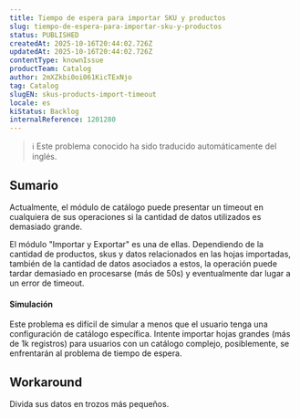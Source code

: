 ```yaml
---
title: Tiempo de espera para importar SKU y productos
slug: tiempo-de-espera-para-importar-sku-y-productos
status: PUBLISHED
createdAt: 2025-10-16T20:44:02.726Z
updatedAt: 2025-10-16T20:44:02.726Z
contentType: knownIssue
productTeam: Catalog
author: 2mXZkbi0oi061KicTExNjo
tag: Catalog
slugEN: skus-products-import-timeout
locale: es
kiStatus: Backlog
internalReference: 1201280
---
```


>ℹ️ Este problema conocido ha sido traducido automáticamente del inglés.

## Sumario


Actualmente, el módulo de catálogo puede presentar un timeout en cualquiera de sus operaciones si la cantidad de datos utilizados es demasiado grande.

El módulo "Importar y Exportar" es una de ellas. Dependiendo de la cantidad de productos, skus y datos relacionados en las hojas importadas, también de la cantidad de datos asociados a estos, la operación puede tardar demasiado en procesarse (más de 50s) y eventualmente dar lugar a un error de timeout.


#### Simulación


Este problema es difícil de simular a menos que el usuario tenga una configuración de catálogo específica. Intente importar hojas grandes (más de 1k registros) para usuarios con un catálogo complejo, posiblemente, se enfrentarán al problema de tiempo de espera.

## Workaround


Divida sus datos en trozos más pequeños.



